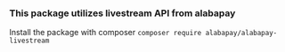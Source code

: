### This package utilizes livestream API from alabapay

Install the package with composer
`composer require alabapay/alabapay-livestream`
